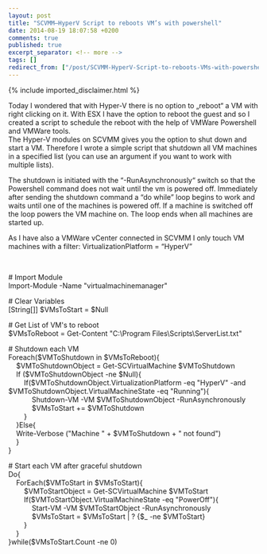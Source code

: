 ```yaml
---
layout: post
title: "SCVMM–HyperV Script to reboots VM’s with powershell"
date: 2014-08-19 18:07:58 +0200
comments: true
published: true
excerpt_separator: <!-- more -->
tags: []
redirect_from: ["/post/SCVMM-HyperV-Script-to-reboots-VMs-with-powershell", "/post/scvmm-hyperv-script-to-reboots-vms-with-powershell"]
---
```

<!-- more -->
{% include imported_disclaimer.html %}
<p>Today I wondered that with Hyper-V there is no option to „reboot“ a VM with right clicking on it. With ESX I have the option to reboot the guest and so I created a script to schedule the reboot with the help of VMWare Powershell and VMWare tools.   <br />The Hyper-V modules on SCVMM gives you the option to shut down and start a VM. Therefore I wrote a simple script that shutdown all VM machines in a specified list (you can use an argument if you want to work with multiple lists). </p>  <p>The shutdown is initiated with the “-RunAsynchronously“ switch so that the Powershell command does not wait until the vm is powered off. Immediately after sending the shutdown command a “do while” loop begins to work and waits until one of the machines is powered off. If a machine is switched off the loop powers the VM machine on. The loop ends when all machines are started up.</p>  <p>As I have also a VMWare vCenter connected in SCVMM I only touch VM machines with a filter: VirtualizationPlatform = “HyperV”   <br /></p>  <p>&#160;</p>  <p># Import Module   <br />Import-Module -Name &quot;virtualmachinemanager&quot;</p>  <p># Clear Variables   <br />[String[]] $VMsToStart = $Null</p>  <p># Get List of VM's to reboot   <br />$VMsToReboot = Get-Content &quot;C:\Program Files\Scripts\ServerList.txt&quot;</p>  <p># Shutdown each VM   <br />Foreach($VMToShutdown in $VMsToReboot){    <br />&#160;&#160;&#160; $VMToShutdownObject = Get-SCVirtualMachine $VMToShutdown    <br />&#160;&#160;&#160; If ($VMToShutdownObject -ne $Null){    <br />&#160;&#160;&#160;&#160;&#160;&#160;&#160; If($VMToShutdownObject.VirtualizationPlatform -eq &quot;HyperV&quot; -and $VMToShutdownObject.VirtualMachineState -eq &quot;Running&quot;){    <br />&#160;&#160;&#160;&#160;&#160;&#160;&#160;&#160;&#160;&#160;&#160; Shutdown-VM -VM $VMToShutdownObject -RunAsynchronously    <br />&#160;&#160;&#160;&#160;&#160;&#160;&#160;&#160;&#160;&#160;&#160; $VMsToStart += $VMToShutdown    <br />&#160;&#160;&#160;&#160;&#160;&#160;&#160; }    <br />&#160;&#160;&#160; }Else{    <br />&#160;&#160;&#160; Write-Verbose (&quot;Machine &quot; + $VMToShutdown + &quot; not found&quot;)    <br />&#160;&#160;&#160; }    <br />}</p>  <p># Start each VM after graceful shutdown   <br />Do{    <br />&#160;&#160;&#160; ForEach($VMToStart in $VMsToStart){    <br />&#160;&#160;&#160;&#160;&#160;&#160;&#160; $VMToStartObject = Get-SCVirtualMachine $VMToStart    <br />&#160;&#160;&#160;&#160;&#160;&#160;&#160; If($VMToStartObject.VirtualMachineState -eq &quot;PowerOff&quot;){    <br />&#160;&#160;&#160;&#160;&#160;&#160;&#160;&#160;&#160;&#160;&#160; Start-VM -VM $VMToStartObject -RunAsynchronously    <br />&#160;&#160;&#160;&#160;&#160;&#160;&#160;&#160;&#160;&#160;&#160; $VMsToStart = $VMsToStart | ? {$_ -ne $VMToStart}    <br />&#160;&#160;&#160;&#160;&#160;&#160;&#160; }    <br />&#160;&#160;&#160; }    <br />}while($VMsToStart.Count -ne 0)    </p>
